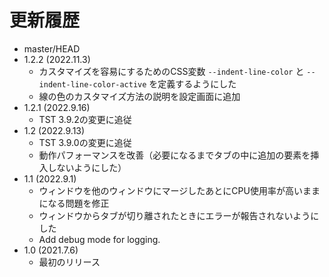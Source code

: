 # 更新履歴

 - master/HEAD
 - 1.2.2 (2022.11.3)
   * カスタマイズを容易にするためのCSS変数 `--indent-line-color` と `--indent-line-color-active` を定義するようにした
   * 線の色のカスタマイズ方法の説明を設定画面に追加
 - 1.2.1 (2022.9.16)
   * TST 3.9.2の変更に追従
 - 1.2 (2022.9.13)
   * TST 3.9.0の変更に追従
   * 動作パフォーマンスを改善（必要になるまでタブの中に追加の要素を挿入しないようにした）
 - 1.1 (2022.9.1)
   * ウィンドウを他のウィンドウにマージしたあとにCPU使用率が高いままになる問題を修正
   * ウィンドウからタブが切り離されたときにエラーが報告されないようにした
   * Add debug mode for logging.
 - 1.0 (2021.7.6)
   * 最初のリリース
